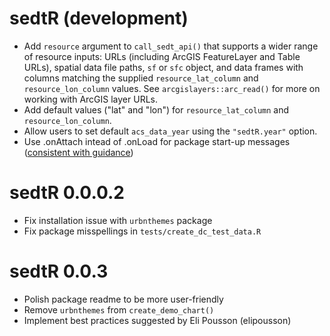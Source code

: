 # sedtR (development)

- Add `resource` argument to `call_sedt_api()` that supports a wider range of resource inputs: URLs (including ArcGIS FeatureLayer and Table URLs), spatial data file paths, `sf` or `sfc` object, and data frames with columns matching the supplied `resource_lat_column` and `resource_lon_column` values. See `arcgislayers::arc_read()` for more on working with ArcGIS layer URLs.
- Add default values ("lat" and "lon") for `resource_lat_column` and `resource_lon_column`.
- Allow users to set default `acs_data_year` using the `"sedtR.year"` option.
- Use .onAttach intead of .onLoad for package start-up messages ([consistent with guidance](https://r-pkgs.org/code.html#sec-code-r-landscape))

# sedtR 0.0.0.2

- Fix installation issue with `urbnthemes` package 
- Fix package misspellings in `tests/create_dc_test_data.R`

# sedtR 0.0.3 

- Polish package readme to be more user-friendly
- Remove `urbnthemes` from `create_demo_chart()`
- Implement best practices suggested by Eli Pousson (elipousson)
